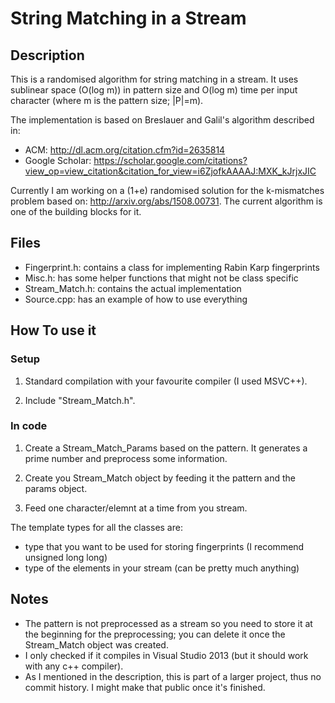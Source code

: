 
String Matching in a Stream
===========================
Description
---
This is a randomised algorithm for string matching in a stream. It uses sublinear space (O(log m)) in pattern size and O(log m) time per input character (where m is the pattern size; |P|=m).

The implementation is based on Breslauer and Galil's algorithm described in:
- ACM: http://dl.acm.org/citation.cfm?id=2635814
-	Google Scholar: https://scholar.google.com/citations?view_op=view_citation&citation_for_view=i6ZjofkAAAAJ:MXK_kJrjxJIC

Currently I am working on a (1+e) randomised solution for the k-mismatches problem based on: http://arxiv.org/abs/1508.00731.
The current algorithm is one of the building blocks for it.

Files
---
- Fingerprint.h: contains a class for implementing Rabin Karp fingerprints
- Misc.h: has some helper functions that might not be class specific
- Stream_Match.h: contains the actual implementation
- Source.cpp: has an example of how to use everything

How To use it
---
### Setup
1) Standard compilation with your favourite compiler (I used MSVC++).

2) Include "Stream_Match.h".

### In code
1) Create a Stream_Match_Params based on the pattern. It generates a prime number and preprocess some information.

2) Create you Stream_Match object by feeding it the pattern and the params object.

3) Feed one character/elemnt at a time from you stream.

The template types for all the classes are:
- type that you want to be used for storing fingerprints (I recommend unsigned long long)
- type of the elements in your stream (can be pretty much anything)


Notes
---
- The pattern is not preprocessed as a stream so you need to store it at the beginning for the preprocessing; you can delete it once the Stream_Match object was created.
- I only checked if it compiles in Visual Studio 2013 (but it should work with any c++ compiler).
- As I mentioned in the description, this is part of a larger project, thus no commit history. I might make that public once it's finished.

